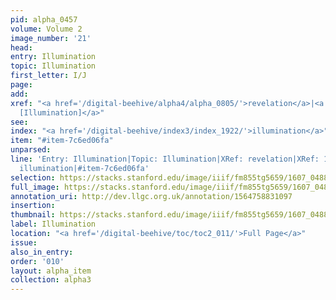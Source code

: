 ```yaml
---
pid: alpha_0457
volume: Volume 2
image_number: '21'
head:
entry: Illumination
topic: Illumination
first_letter: I/J
page:
add:
xref: "<a href='/digital-beehive/alpha4/alpha_0805/'>revelation</a>|<a href='/digital-beehive/num5/num_1374/'>1027
  [Illumination]</a>"
see:
index: "<a href='/digital-beehive/index3/index_1922/'>illumination</a>"
item: "#item-7c6ed06fa"
unparsed:
line: 'Entry: Illumination|Topic: Illumination|XRef: revelation|XRef: 1027 [Illumination]|Index:
  illumination|#item-7c6ed06fa'
selection: https://stacks.stanford.edu/image/iiif/fm855tg5659/1607_0488/375,2921,2981,658/full/0/default.jpg
full_image: https://stacks.stanford.edu/image/iiif/fm855tg5659/1607_0488/full/full/0/default.jpg
annotation_uri: http://dev.llgc.org.uk/annotation/1564758831097
insertion:
thumbnail: https://stacks.stanford.edu/image/iiif/fm855tg5659/1607_0488/375,2921,600,180/250,/0/default.jpg
label: Illumination
location: "<a href='/digital-beehive/toc/toc2_011/'>Full Page</a>"
issue:
also_in_entry:
order: '010'
layout: alpha_item
collection: alpha3
---
```

